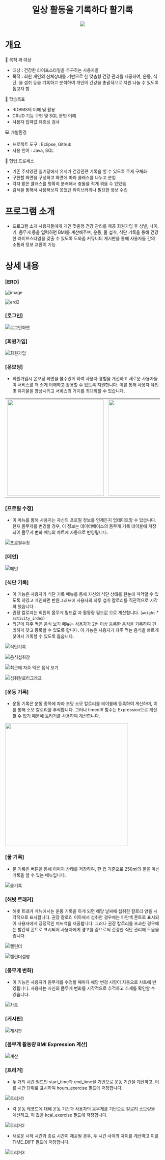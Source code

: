 <h1 align = "center">일상 활동을 기록하다 활기록</h1>
<p align = "center">
<img src = "https://github.com/wngusv/Team1---healthcare/assets/154950245/2f65216c-c9e2-4a50-a7dc-07a754925232">
</p>

<h1>개요</h1>
📌 목적 과 대상

- 대상 : 건강한 라이프스타일을 추구하는 사용자들
- 목적 : 회원 개인의 신체상태를 기반으로 한 맞춤형 건강 관리를 제공하여, 운동, 식단, 물 섭취 등을 기록하고 분석하여 개인의 건강을 총괄적으로 지원 나눌 수 있도록 돕고자 함

📝 학습목표
- RDBMS의 이해 및 활용
- CRUD 기능 구현 및 SQL 문법 이해
- 사용자 입력값 유효성 검사

💻 개발환경
- 프로젝트 도구 : Eclipse, Github
- 사용 언어 : Java, SQL

📝 협업 프로세스
- 기존 주제였던 일기장에서 유저가 건강관련 기록을 할 수 있도록 주제 구체화
- 구현할 화면을 구성하고 화면에 따라 클래스를 나누고 분업
- 각자 맡은 클래스를 명확히 분배해서 충돌을 적게 겪을 수 있었음
- 검색을 통해서 사용해보지 못했던 라이브러리나 필요한 정보 수집

<h1>프로그램 소개</h1>

+ 프로그램 소개 사용자들에게 개인 맞춤형 건강 관리를 제공
회원가입 후 성별, 나이, 키, 몸무게 등을 입력하면 BMI를 계산해주며, 운동, 물 섭취, 식단 기록을 통해 건강한 라이프스타일을 갖출 수 있도록 도와줌
커뮤니티 게시판을 통해 사용자들 간의 소통과 정보 교환이 가능

<h1>상세 내용</h1>

### [ERD]
![image](https://github.com/wngusv/Team1---healthcare/assets/154950245/502731c3-4da6-46dc-8dc9-e0d94eb1d300)

![erd2](https://github.com/wngusv/Team1---healthcare/assets/154950245/cdaf29e2-4aa8-477d-b732-32759eb38a21)

### [로그인]

![로그인화면](https://github.com/wngusv/Team1---healthcare/assets/154950245/e3315f92-44dd-42d1-84ca-7f439767cf80)

### [회원가입]

![회원가입](https://github.com/wngusv/Team1---healthcare/assets/154950245/31005d89-44a0-48e1-a9f7-ade6df597a96)

### [온보딩]

- 회원가입시 온보딩 화면을 볼수있게 하여 사용자 경험을 개선하고 새로운 사용자들이 서비스를 더 쉽게 이해하고 활용할 수 있도록 지원합니다. 이를 통해 사용자 유입 및 유지율을 향상시키고 서비스의 가치를 최대화할 수 있습니다.


|                                                                                                                                          |                                                                                                                                          |                                                                                                                                          |                                                                                                                                          |                                                                                                                                          |
| :--------------------------------------------------------------------------------------------------------------------------------------: | :--------------------------------------------------------------------------------------------------------------------------------------: | :--------------------------------------------------------------------------------------------------------------------------------------: | :--------------------------------------------------------------------------------------------------------------------------------------: | :--------------------------------------------------------------------------------------------------------------------------------------: |
| <img src = "https://github.com/wngusv/Team1---healthcare/assets/154950245/5f437697-dd6d-415a-bd65-79d7eb2d555d" weight=200 height=313>   |  <img src = "https://github.com/wngusv/Team1---healthcare/assets/154950245/be8895f5-f9af-4d45-83e9-5be82cdf7406" weight=200 height=313>  | <img src = "https://github.com/wngusv/Team1---healthcare/assets/154950245/552f513f-3a51-44d7-93ba-5499b7874687" weight=200 height=313>   | <img src = "https://github.com/wngusv/Team1---healthcare/assets/154950245/6878562c-193d-4ae9-b8e5-a333eb9d20c2" weight=200 height=313>   |  <img src = "https://github.com/wngusv/Team1---healthcare/assets/154950245/9a16ca2a-5fd2-4554-a3fe-99feb28fffbd" weight=200 height=313>  |

### [프로필 수정]

- 이 메뉴를 통해 사용자는 자신의 프로필 정보를 언제든지 업데이트할 수 있습니다. 현재 몸무게를 변경할 경우, 이 정보는 데이터베이스의 몸무게 기록 테이블에 저장되어 몸무게 변화 메뉴의 차트에 자동으로 반영됩니다.

![프로필수정](https://github.com/wngusv/Team1---healthcare/assets/154950245/0a4a7b93-52dd-4ea4-9a00-010cd016a709)


### [메인]

![메인](https://github.com/wngusv/Team1---healthcare/assets/154950245/2ca79360-c9fe-4cb7-aeda-2d7059f5df9f)

### [식단 기록]
- 이 기능은 사용자가 식단 기록 메뉴를 통해 자신의 식단 상태를 한눈에 파악할 수 있도록 하였고 메인화면 반원그래프에 사용자의 하루 섭취 칼로리를 직관적으로 시각화 했습니다 .
- 권장 칼로리는 회원의 몸무게 필드값 과 활동량 필드값 으로 계산합니다. (`weight` * `activity_index`)
- 최근에 자주 먹은 음식 보기 메뉴는 사용자가 2번 이상 등록한 음식을 기록하여 편리하게 찾고 등록할 수 있도록 합니다. 이 기능은 사용자가 자주 먹는 음식을 빠르게 찾아서 기록할 수 있도록 돕습니다.
  
![식단기록](https://github.com/wngusv/Team1---healthcare/assets/154950245/a92591a5-667a-4fa5-8076-91e1ef8cd297)

![음식섭취창](https://github.com/wngusv/Team1---healthcare/assets/154950245/9ed81f23-8adc-4bb6-9a8c-1625a8b0ccf0) 

![최근에 자주 먹은 음식 보기](https://github.com/wngusv/Team1---healthcare/assets/154950245/f9d6accb-bf8d-48d5-9b25-372627488d01)

![섭취칼로리그래프](https://github.com/wngusv/Team1---healthcare/assets/154950245/825b232c-e1df-450c-959c-00f0456ead2c)

### [운동 기록]

- 운동 기록은 운동 종목에 따라 초당 소모 칼로리를 테이블에 등록하여 계산하며, 이를 통해 소모 칼로리를 추적합니다. 그러나 timediff 함수는 Expression으로 계산할 수 없기 때문에 트리거를 사용하여 계산합니다.

<img src = "https://github.com/wngusv/Team1---healthcare/assets/154950245/11b9ac36-f73c-4f7b-bced-08da6d3ca402" weight =300 height=400>

### [물 기록]

- 물 기록은 버튼을 통해 이미지 상태를 저장하여, 한 컵 기준으로 250ml의 물을 마신 기록을 할 수 있는 메뉴입니다.

![물기록](https://github.com/wngusv/Team1---healthcare/assets/154950245/e90ef988-4384-4658-b893-9e9d86b80349)

### [해빗 트래커]

- 해빗 트래커 메뉴에서는 운동 기록을 하게 되면 해당 날짜에 섭취한 칼로리 양을 시각적으로 표시합니다. 권장 칼로리 이하에서 섭취한 경우에는 파란색 폰트로 표시되어 사용자에게 긍정적인 피드백을 제공합니다. 그러나 권장 칼로리를 초과한 경우에는 빨간색 폰트로 표시되어 사용자에게 경고를 줌으로써 건강한 식단 관리에 도움을 줍니다.

![캘린더](https://github.com/wngusv/Team1---healthcare/assets/154950245/a1b940ca-bdab-41d2-824a-79a445553104)

![캘린더설명](https://github.com/wngusv/Team1---healthcare/assets/154950245/578df18c-7fd9-4553-aaab-c0f17cf71b36)


### [몸무게 변화]

- 이 기능은 사용자가 몸무게를 수정할 때마다 해당 변경 사항이 자동으로 차트에 반영됩니다. 사용자는 자신의 몸무게 변화를 시각적으로 추적하고 추세를 확인할 수 있습니다.

![차트](https://github.com/wngusv/Team1---healthcare/assets/154950245/cd4d53b4-2988-4a85-8780-a22457eb13cb)

### [게시판]

![게시판](https://github.com/wngusv/Team1---healthcare/assets/154950245/74f21e1a-93cc-4cb8-91f3-4874aa51e6fd)

### [몸무게 활동량 BMI Expression 계산]

![계산](https://github.com/wngusv/Team1---healthcare/assets/154950245/c35c80c8-a198-4b8c-a893-db53bf951adf)

### [트리거]

- 두 개의 시간 필드인 start_time과 end_time을 기반으로 운동 기간을 계산하고, 이를 시간 단위로 표시하여 hours_exercise 필드에 저장합니다.

![트리거1](https://github.com/wngusv/Team1---healthcare/assets/154950245/d662b3e2-df9c-43ab-87fe-5c5a21a473f7)

- 각 운동 레코드에 대해 운동 기간과 사용자의 몸무게를 기반으로 칼로리 소모량을 계산하고, 이 값을 kcal_exercise 필드에 저장합니다.

![트리거2](https://github.com/wngusv/Team1---healthcare/assets/154950245/f7c74406-452a-462e-ad3a-c3e9d5c453ba)

- 새로운 시작 시간과 종료 시간이 제공될 경우, 두 시간 사이의 차이를 계산하고 이를 TIME_DIFF 필드에 저장합니다.

![트리거3](https://github.com/wngusv/Team1---healthcare/assets/154950245/b8c97dac-5046-4254-b7e0-1490b5b3f2af)


                 

